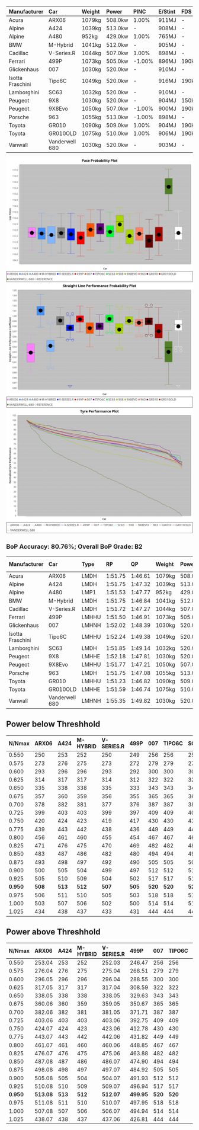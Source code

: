 | Manufacturer     | Car            | Weight | Power   | PINC    | E/Stint | FDS     |
|:-|:-|:-|:-|:-|:-|:-|
| Acura            | ARX06          | 1079kg | 508.0kw | 1.00%   | 911MJ   |    -    |
| Alpine           | A424           | 1039kg | 513.0kw |    -    | 908MJ   |    -    |
| Alpine           | A480           | 952kg  | 429.0kw | 1.00%   | 765MJ   |    -    |
| BMW              | M-Hybrid       | 1041kg | 512.0kw |    -    | 905MJ   |    -    |
| Cadillac         | V-Series.R     | 1044kg | 507.0kw | 1.00%   | 898MJ   |    -    |
| Ferrari          | 499P           | 1073kg | 505.0kw | -1.00%  | 896MJ   | 190kph  |
| Glickenhaus      | 007            | 1030kg | 520.0kw |    -    | 910MJ   |    -    |
| Isotta Fraschini | Tipo6C         | 1049kg | 520.0kw |    -    | 916MJ   | 190kph  |
| Lamborghini      | SC63           | 1032kg | 520.0kw |    -    | 910MJ   |    -    |
| Peugeot          | 9X8            | 1030kg | 520.0kw |    -    | 904MJ   | 150kph  |
| Peugeot          | 9X8Evo         | 1050kg | 507.0kw | -1.00%  | 900MJ   | 190kph  |
| Porsche          | 963            | 1055kg | 513.0kw | -1.00%  | 898MJ   |    -    |
| Toyota           | GR010          | 1090kg | 509.0kw | 1.00%   | 904MJ   | 190kph  |
| Toyota           | GR010OLD       | 1075kg | 510.0kw | 1.00%   | 906MJ   | 190kph  |
| Vanwall          | Vanderwell 680 | 1030kg | 520.0kw |    -    | 903MJ   |    -    |

![PACECHART](./IMG/ACOMETHOD.png)
![STRAIGHTLINEPERFORMANCECHART](./IMG/ACOMETHOD_sp.png)
![TYREPERFORMANCECHART](./IMG/ACOMETHOD_tw.png)

### BoP Accuracy: 80.76%; Overall BoP Grade: B2
| Manufacturer     | Car            | Type  | RP      | QP      | Weight | Power¹  | Threshhold | PINC    | Power²   | E/Stint | AVG Vmax  | FDS     | RDLC | L/Stint | BOP-Grade | Model Accuracy | Model Points | Match%  | SimDiff |
|:-|:-|:-|:-|:-|:-|:-|:-|:-|:-|:-|:-|:-|:-|:-|:-|:-|:-|:-|:-|
| Acura            | ARX06          | LMDH  | 1:51.75 | 1:46.61 | 1079kg | 508.0kw | 210.0kph   | 1.00%   | 513.10kw |  911MJ  | 278.46kph |    -    | 0.99 | 29      | +D1       | 100.00%        | 995          | 68.77%  | ±0.06s  |
| Alpine           | A424           | LMDH  | 1:51.75 | 1:47.32 | 1039kg | 513.0kw | 210.0kph   |    -    | 513.00kw |  908MJ  | 292.63kph |    -    | 1.02 | 29      | ~A1       | 86.43%         | 618          | 95.55%  | #       |
| Alpine           | A480           | LMP1  | 1:51.53 | 1:47.77 |  952kg | 429.0kw | 210.0kph   | 1.00%   | 433.30kw |  765MJ  | 279.79kph |    -    | 0.98 | 27      | ~A1       | 68.63%         | 967          | 95.33%  | ±1.19s  |
| BMW              | M-Hybrid       | LMDH  | 1:51.75 | 1:46.84 | 1041kg | 512.0kw | 210.0kph   |    -    | 512.00kw |  905MJ  | 289.53kph |    -    | 1.02 | 29      | +B1       | 93.77%         | 1672         | 89.97%  | ±0.40s  |
| Cadillac         | V-Series.R     | LMDH  | 1:51.72 | 1:47.27 | 1044kg | 507.0kw | 210.0kph   | 1.00%   | 512.10kw |  898MJ  | 286.08kph |    -    | 1.02 | 29      | ~A1       | 83.12%         | 1921         | 96.70%  | ±0.06s  |
| Ferrari          | 499P           | LMHHU | 1:51.50 | 1:46.91 | 1073kg | 505.0kw | 210.0kph   | -1.00%  | 500.00kw |  896MJ  | 287.05kph | 190kph  | 1.01 | 29      | -A2       | 69.49%         | 1950         | 93.32%  | ±2.33s  |
| Glickenhaus      | 007            | LMHNH | 1:52.02 | 1:48.39 | 1030kg | 520.0kw | 210.0kph   |    -    | 520.00kw |  910MJ  | 288.76kph |    -    | 0.96 | 29      | ~A1       | 89.50%         | 1518         | 100.00% | ±0.89s  |
| Isotta Fraschini | Tipo6C         | LMHHU | 1:52.24 | 1:49.38 | 1049kg | 520.0kw | 210.0kph   |    -    | 520.00kw |  916MJ  | 288.42kph | 190kph  | 1.05 | 29      | +D2       | 73.56%         | 64           | 64.41%  | #       |
| Lamborghini      | SC63           | LMDH  | 1:51.85 | 1:49.14 | 1032kg | 520.0kw | 210.0kph   |    -    | 520.00kw |  910MJ  | 291.13kph |    -    | 1.05 | 29      | +A2       | 95.82%         | 459          | 93.80%  | ±0.15s  |
| Peugeot          | 9X8            | LMHHE | 1:52.18 | 1:47.81 | 1030kg | 520.0kw | 210.0kph   |    -    | 520.00kw |  904MJ  | 287.80kph | 150kph  | 1.04 | 29      | ~A1       | 88.75%         | 2383         | 100.00% | ±1.10s  |
| Peugeot          | 9X8Evo         | LMHHU | 1:51.77 | 1:47.21 | 1050kg | 507.0kw | 210.0kph   | -1.00%  | 501.90kw |  900MJ  | 288.17kph | 190kph  | 1.01 | 29      | ~A1       | 66.97%         | 221          | 100.00% | #       |
| Porsche          | 963            | LMDH  | 1:51.75 | 1:47.08 | 1055kg | 513.0kw | 210.0kph   | -1.00%  | 507.90kw |  898MJ  | 287.59kph |    -    | 1.00 | 29      | ~A1       | 81.02%         | 5243         | 99.83%  | ±0.06s  |
| Toyota           | GR010          | LMHHU | 1:51.23 | 1:46.82 | 1090kg | 509.0kw | 210.0kph   | 1.00%   | 514.10kw |  904MJ  | 286.47kph | 190kph  | 1.00 | 29      | -C1       | 73.70%         | 2701         | 75.35%  | ±1.90s  |
| Toyota           | GR010OLD       | LMHHE | 1:51.59 | 1:46.74 | 1075kg | 510.0kw | 210.0kph   | 1.00%   | 515.10kw |  906MJ  | 284.97kph | 190kph  | 1.02 | 29      | -B2       | 99.03%         | 1536         | 82.20%  | #       |
| Vanwall          | Vanderwell 680 | LMHNH | 1:55.35 | 1:49.82 | 1030kg | 520.0kw | 210.0kph   |    -    | 520.00kw |  903MJ  | 281.86kph |    -    | 1.01 | 29      | +Ω2       | 97.01%         | 649          | -43.77% | ±0.44s  |

## Power below Threshhold
| N/Nmax    | ARX06   | A424    | M-HYBRID | V-SERIES.R | 499P    | 007     | TIPO6C  | SC63    | 9X8     | 9X8EVO  | 963     | GR010   | GR010OLD | VANDERWELL 680 | ​     | RPM      | A480       |
|:-|:-|:-|:-|:-|:-|:-|:-|:-|:-|:-|:-|:-|:-|:-|:-|:-|:-|
|  0.550    |  250    |  253    |  252     |  250       |  249    |  256    |  256    |  256    |  256    |  250    |  253    |  251    |  251     |  256           |  ​    |   --     |  0.00      |
|  0.575    |  273    |  276    |  275     |  273       |  272    |  279    |  279    |  279    |  279    |  273    |  276    |  274    |  274     |  279           |  ​    |   --     |  0.00      |
|  0.600    |  293    |  296    |  296     |  293       |  292    |  300    |  300    |  300    |  300    |  293    |  296    |  294    |  295     |  300           |  ​    |   --     |  0.00      |
|  0.625    |  314    |  317    |  317     |  314       |  312    |  322    |  322    |  322    |  322    |  314    |  317    |  315    |  316     |  322           |  ​    |   --     |  0.00      |
|  0.650    |  335    |  338    |  338     |  335       |  333    |  343    |  343    |  343    |  343    |  335    |  338    |  336    |  337     |  343           |  ​    |   --     |  0.00      |
|  0.675    |  357    |  360    |  359     |  356       |  355    |  365    |  365    |  365    |  365    |  356    |  360    |  357    |  358     |  365           |  ​    |   --     |  0.00      |
|  0.700    |  378    |  382    |  381     |  377       |  376    |  387    |  387    |  387    |  387    |  377    |  382    |  379    |  380     |  387           |  ​    |   --     |  0.00      |
|  0.725    |  399    |  403    |  403     |  399       |  397    |  409    |  409    |  409    |  409    |  399    |  403    |  400    |  401     |  409           |  ​    |   --     |  0.00      |
|  0.750    |  420    |  424    |  423     |  419       |  417    |  430    |  430    |  430    |  430    |  419    |  424    |  421    |  422     |  430           |  ​    |   --     |  0.00      |
|  0.775    |  439    |  443    |  442     |  438       |  436    |  449    |  449    |  449    |  449    |  438    |  443    |  440    |  441     |  449           |  ​    |  5000    |  253.36    |
|  0.800    |  456    |  461    |  460     |  455       |  454    |  467    |  467    |  467    |  467    |  455    |  461    |  457    |  458     |  467           |  ​    |  5500    |  299.43    |
|  0.825    |  471    |  476    |  475     |  470       |  469    |  482    |  482    |  482    |  482    |  470    |  476    |  472    |  473     |  482           |  ​    |  6000    |  334.48    |
|  0.850    |  483    |  487    |  486     |  482       |  480    |  494    |  494    |  494    |  494    |  482    |  487    |  484    |  485     |  494           |  ​    |  6500    |  377.54    |
|  0.875    |  493    |  498    |  497     |  492       |  490    |  505    |  505    |  505    |  505    |  492    |  498    |  494    |  495     |  505           |  ​    |  7000    |  421.60    |
|  0.900    |  500    |  505    |  504     |  499       |  497    |  512    |  512    |  512    |  512    |  499    |  505    |  501    |  502     |  512           |  ​    |  7500    |  431.62    |
|  0.925    |  505    |  510    |  509     |  504       |  502    |  517    |  517    |  517    |  517    |  504    |  510    |  506    |  507     |  517           |  ​    |  8000    |  428.61    |
| **0.950** | **508** | **513** | **512**  | **507**    | **505** | **520** | **520** | **520** | **520** | **507** | **513** | **509** | **510**  | **520**        | **​** | **8500** | **431.62** |
|  0.975    |  506    |  511    |  510     |  505       |  503    |  518    |  518    |  518    |  518    |  505    |  511    |  507    |  508     |  518           |  ​    |  9000    |  215.31    |
|  1.000    |  503    |  507    |  506     |  502       |  500    |  514    |  514    |  514    |  514    |  502    |  507    |  504    |  505     |  514           |  ​    |   --     |  0.00      |
|  1.025    |  434    |  438    |  437     |  433       |  431    |  444    |  444    |  444    |  444    |  433    |  438    |  435    |  436     |  444           |  ​    |   --     |  0.00      |

## Power above Threshhold
| N/Nmax    | ARX06      | A424    | M-HYBRID | V-SERIES.R | 499P       | 007     | TIPO6C  | SC63    | 9X8     | 9X8EVO     | 963        | GR010      | GR010OLD   | VANDERWELL 680 | ​     | RPM      | A480       |
|:-|:-|:-|:-|:-|:-|:-|:-|:-|:-|:-|:-|:-|:-|:-|:-|:-|:-|
|  0.550    |  253.04    |  253    |  252     |  252.03    |  246.47    |  256    |  256    |  256    |  256    |  247.46    |  250.43    |  253.04    |  254.05    |  256           |  ​    |   --     |  0.00      |
|  0.575    |  276.04    |  276    |  275     |  275.04    |  268.51    |  279    |  279    |  279    |  279    |  270.50    |  273.47    |  276.05    |  277.05    |  279           |  ​    |   --     |  0.00      |
|  0.600    |  296.05    |  296    |  296     |  296.04    |  288.55    |  300    |  300    |  300    |  300    |  290.54    |  293.50    |  297.05    |  297.06    |  300           |  ​    |   --     |  0.00      |
|  0.625    |  317.05    |  317    |  317     |  317.04    |  308.59    |  322    |  322    |  322    |  322    |  310.58    |  314.54    |  318.06    |  319.06    |  322           |  ​    |   --     |  0.00      |
|  0.650    |  338.05    |  338    |  338     |  338.05    |  329.63    |  343    |  343    |  343    |  343    |  331.61    |  335.57    |  339.06    |  340.07    |  343           |  ​    |   --     |  0.00      |
|  0.675    |  360.06    |  360    |  359     |  359.05    |  350.67    |  365    |  365    |  365    |  365    |  352.65    |  356.61    |  361.06    |  362.07    |  365           |  ​    |   --     |  0.00      |
|  0.700    |  382.06    |  382    |  381     |  381.05    |  371.71    |  387    |  387    |  387    |  387    |  373.69    |  377.65    |  383.07    |  383.07    |  387           |  ​    |   --     |  0.00      |
|  0.725    |  403.06    |  403    |  403     |  403.06    |  392.75    |  409    |  409    |  409    |  409    |  394.73    |  399.68    |  404.07    |  405.08    |  409           |  ​    |   --     |  0.00      |
|  0.750    |  424.07    |  424    |  423     |  423.06    |  412.78    |  430    |  430    |  430    |  430    |  414.77    |  419.72    |  425.07    |  426.08    |  430           |  ​    |   --     |  0.00      |
|  0.775    |  443.07    |  443    |  442     |  442.06    |  431.82    |  449    |  449    |  449    |  449    |  433.80    |  438.75    |  444.08    |  445.09    |  449           |  ​    |  5000    |  253.36    |
|  0.800    |  461.07    |  461    |  460     |  460.06    |  448.85    |  467    |  467    |  467    |  467    |  450.84    |  455.78    |  462.08    |  463.09    |  467           |  ​    |  5500    |  299.43    |
|  0.825    |  476.07    |  476    |  475     |  475.06    |  463.88    |  482    |  482    |  482    |  482    |  465.86    |  470.81    |  477.08    |  478.09    |  482           |  ​    |  6000    |  334.48    |
|  0.850    |  487.08    |  487    |  486     |  486.07    |  474.90    |  494    |  494    |  494    |  494    |  476.88    |  482.83    |  488.09    |  489.09    |  494           |  ​    |  6500    |  377.54    |
|  0.875    |  498.08    |  498    |  497     |  497.07    |  484.92    |  505    |  505    |  505    |  505    |  486.90    |  492.84    |  499.09    |  500.10    |  505           |  ​    |  7000    |  421.60    |
|  0.900    |  505.08    |  505    |  504     |  504.07    |  491.93    |  512    |  512    |  512    |  512    |  493.92    |  499.86    |  506.09    |  507.10    |  512           |  ​    |  7500    |  431.62    |
|  0.925    |  510.08    |  510    |  509     |  509.07    |  496.94    |  517    |  517    |  517    |  517    |  498.92    |  504.86    |  511.09    |  512.10    |  517           |  ​    |  8000    |  428.61    |
| **0.950** | **513.08** | **513** | **512**  | **512.07** | **499.95** | **520** | **520** | **520** | **520** | **501.93** | **507.87** | **514.09** | **515.10** | **520**        | **​** | **8500** | **431.62** |
|  0.975    |  511.08    |  511    |  510     |  510.07    |  497.95    |  518    |  518    |  518    |  518    |  499.93    |  505.87    |  512.09    |  513.10    |  518           |  ​    |  9000    |  215.31    |
|  1.000    |  507.08    |  507    |  506     |  506.07    |  494.94    |  514    |  514    |  514    |  514    |  496.92    |  502.86    |  508.09    |  509.10    |  514           |  ​    |   --     |  0.00      |
|  1.025    |  438.07    |  438    |  437     |  437.06    |  426.81    |  444    |  444    |  444    |  444    |  428.79    |  433.74    |  439.08    |  440.09    |  444           |  ​    |   --     |  0.00      |
